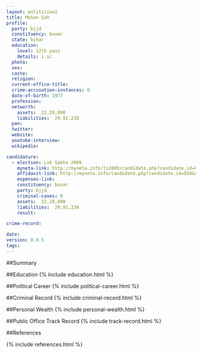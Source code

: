 ```yaml
---
layout: politician2
title: Mohan Sah
profile: 
  party: bjjd
  constituency: buxar
  state: bihar
  education: 
    level: 12th pass
    details: i.sc
  photo: 
  sex: 
  caste: 
  religion: 
  current-office-title: 
  crime-accusation-instances: 0
  date-of-birth: 1977
  profession: 
  networth: 
    assets:  22,20,000
    liabilities:  29,92,238
  pan: 
  twitter: 
  website: 
  youtube-interview: 
  wikipedia: 

candidature: 
  - election: Lok Sabha 2009
    myneta-link: http://myneta.info/ls2009/candidate.php?candidate_id=850
    affidavit-link: http://myneta.info/candidate.php?candidate_id=850&scan=original
    expenses-link: 
    constituency: buxar 
    party: bjjd
    criminal-cases: 0
    assets:  22,20,000
    liabilities:  29,92,238
    result:  

crime-record: 

date: 
version: 0.0.5
tags: 
---
```

##Summary


##Education
{% include education.html %}


##Political Career
{% include political-career.html %}


##Criminal Record
{% include criminal-record.html %}


##Personal Wealth
{% include personal-wealth.html %}


##Public Office Track Record
{% include track-record.html %}


##References


{% include references.html %}